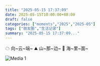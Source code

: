 ```yaml
---
title: "2025-05-15 17:37:09"
date: 2025-05-15T10:00:00+08:00
draft: false
categories: ["moments","2025","2025-05"]
tags: ["朋友圈","生活记录"]
summary: "2025-05-15 17:37:09..."
---
```


☁ 向~云~端~
⛰️ 山~那~边~
🌊 海~里~面~

![Media 1](/Moments/photos/2025-05-15/202505151737090.jpg)

